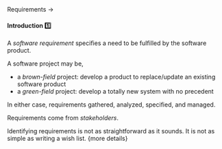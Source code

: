 <link rel="stylesheet" href="{{baseUrl}}/css/textbook.css">

<div class="website-content">

<div id="path">Requirements &rarr; </div>

<div id="title">

#### Introduction :one:

</div>

<div id="body">

A _software requirement_ specifies a need to be fulfilled by the software product.

A software project may be,
* a _brown-field_ project: develop a product to replace/update an existing software product
* a _green-field_ project: develop a totally new system with no precedent

In either case, requirements gathered, analyzed, specified, and managed.

Requirements come from _stakeholders_.

Identifying requirements is not as straightforward as it sounds. It is not as simple as writing a wish list.
{more details}

</div>

<div id="extras">
<div>

</div>
